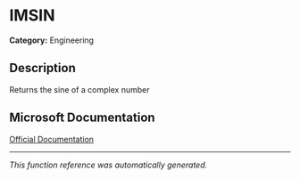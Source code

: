 # IMSIN

**Category:** Engineering

## Description
Returns the sine of a complex number

## Microsoft Documentation
[Official Documentation](https://support.microsoft.com//en-us/office/imsin-function-1ab02a39-a721-48de-82ef-f52bf37859f6)

---
*This function reference was automatically generated.*
